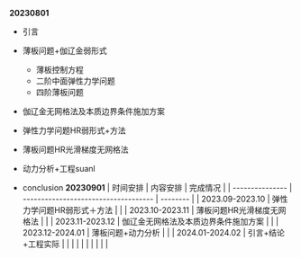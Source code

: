 **20230801**

- 引言
- 薄板问题+伽辽金弱形式
  - 薄板控制方程
  - 二阶中面弹性力学问题
  - 四阶薄板问题

- 伽辽金无网格法及本质边界条件施加方案
- 弹性力学问题HR弱形式+方法
- 薄板问题HR光滑梯度无网格法
- 动力分析+工程suanl
- conclusion
**20230901**
| 时间安排        | 内容安排                             | 完成情况 |
| --------------- | ------------------------------------ | -------- |
| 2023.09-2023.10 | 弹性力学问题HR弱形式＋方法           |          |
| 2023.10-2023.11 | 薄板问题HR光滑梯度无网格法           |          |
| 2023.11-2023.12 | 伽辽金无网格法及本质边界条件施加方案 |          |
| 2023.12-2024.01 | 薄板问题+动力分析                    |          |
| 2024.01-2024.02 | 引言+结论+工程实际                   |          |
|                 |                                      |          |
|                 |                                      |          |

